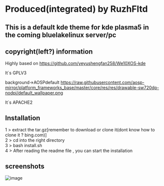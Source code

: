 # Produced(integrated) by RuzhFltd

## This is a default kde theme for kde plasma5 in the coming bluelakelinux server/pc

## copyright(left?) information

Highly based on https://github.com/yeyushengfan258/We10XOS-kde

It`s GPLV3

background->AOSPdefault
https://raw.githubusercontent.com/aosp-mirror/platform_frameworks_base/master/core/res/res/drawable-sw720dp-nodpi/default_wallpaper.png

It`s APACHE2


## Installation
1 > extract the tar.gz[remember to download or clone it(dont know how to clone it ? bing.com)]<br>
2 > cd into the right directory<br>
3 > bash install.sh<br>
4 > After reading the  readme file , you can start the installation<br>

## screenshots

![image](https://gitee.com/happyeggchen/bluelakelinux_kdetheme/raw/master/screenshot/fl.png)

